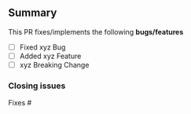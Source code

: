 ## **Summary**

<!-- Summary of the PR -->

This PR fixes/implements the following **bugs/features**

* [ ] Fixed xyz Bug
* [ ] Added xyz Feature
* [ ] xyz Breaking Change

### **Closing issues**

<!-- Put `closes #XXXX` in your comment to auto-close the issue that your PR fixes (if such). -->
Fixes #